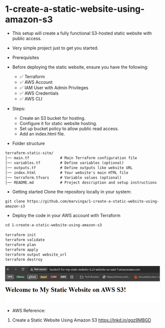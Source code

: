# 1-create-a-static-website-using-amazon-s3

- This setup will create a fully functional S3-hosted static website with public access.
- Very simple project just to get you started. 

- Prerequisites
- Before deploying the static website, ensure you have the following:
    - ✅ Terraform 
    - ✅ AWS Account 
    - ✅ IAM User with Admin Privileges 
    - ✅ AWS Credentials
    - ✅ AWS CLI 
    
- Steps:
    - Create an S3 bucket for hosting.
    - Configure it for static website hosting.
    - Set up bucket policy to allow public read access.
    - Add an index.html file.

- Folder structure
```
terraform-static-site/
│── main.tf              # Main Terraform configuration file
│── variables.tf         # Define variables (optional)
│── outputs.tf           # Define outputs like website URL
│── index.html           # Your website's main HTML file
│── terraform.tfvars     # Variable values (optional)
│── README.md            # Project description and setup instructions
```

- Getting started
Clone the repository locally in your system:
```
git clone https://github.com/marvinga/1-create-a-static-website-using-amazon-s3
```

- Deploy the code in your AWS account with Terraform
```
cd 1-create-a-static-website-using-amazon-s3

terraform init
terraform validate
terraform plan
terraform apply
terraform output website_url
terraform destroy
```

![alt text](image-1.png)


- AWS Reference: 
1. Create a Static Website Using Amazon S3 
https://lnkd.in/ggz9MBGD 


